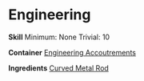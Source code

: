 <!-- TITLE: Metal Loop -->
<!-- SUBTITLE: Metal in the form of a loop -->

# Engineering
**Skill**
Minimum: None
Trivial: 10

**Container**
[Engineering Accoutrements](engineering-accoutrements)

**Ingredients**
[Curved Metal Rod](curved-metal-rod)